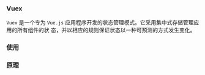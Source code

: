 ### Vuex

`Vuex` 是⼀个专为 `Vue.js` 应⽤程序开发的状态管理模式。它采⽤集中式存储管理应⽤的所有组件的状 态，并以相应的规则保证状态以⼀种可预测的⽅式发⽣变化。

### 使用

### 原理
